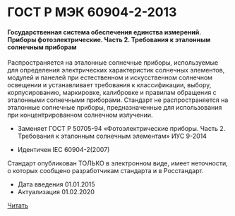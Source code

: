 # ГОСТ Р МЭК 60904-2-2013

#### Государственная система обеспечения единства измерений. Приборы фотоэлектрические. Часть 2. Требования к эталонным солнечным приборам 

Распространяется на эталонные солнечные приборы, используемые для определения электрических характеристик солнечных элементов, модулей и панелей при естественном и искусственном солнечном освещении и устанавливает требования к классификации, выбору, корпусированию, маркировке, калибровке и правилам обращения с эталонными солнечными приборами. Стандарт не распространяется на эталонные солнечные приборы, предназначенные для использования при концентрированном солнечном излучении.

- Заменяет ГОСТ Р 50705-94 «Фотоэлектрические приборы. Часть 2. Требования к эталонным солнечным элементам» ИУС 9-2014

- Идентичен IEC 60904-2(2007)

Стандарт опубликован ТОЛЬКО в электронном виде, имеет неточности, о которых сообщено разработчикам стандарта и в Росстандарт.

- Дата введения	01.01.2015
- Актуализация	01.02.2020

<a href="~/files/МЭК 60904-2-2013.pdf" onclick="openPdf('МЭК 60904-2-2013.pdf', 'application/pdf');"> Читать</a>